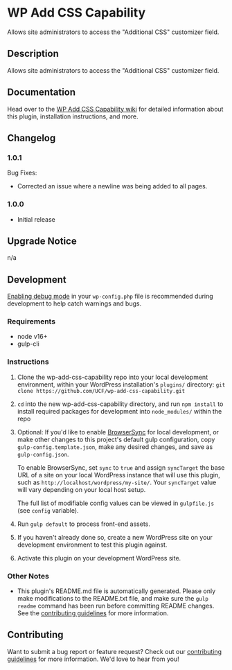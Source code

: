 # WP Add CSS Capability #

Allows site administrators to access the "Additional CSS" customizer field.


## Description ##

Allows site administrators to access the "Additional CSS" customizer field.


## Documentation ##

Head over to the [WP Add CSS Capability wiki](https://github.com/UCF/wp-add-css-capability/wiki) for detailed information about this plugin, installation instructions, and more.


## Changelog ##

### 1.0.1 ###
Bug Fixes:
* Corrected an issue where a newline was being added to all pages.

### 1.0.0 ###
* Initial release


## Upgrade Notice ##

n/a


## Development ##

[Enabling debug mode](https://codex.wordpress.org/Debugging_in_WordPress) in your `wp-config.php` file is recommended during development to help catch warnings and bugs.

### Requirements ###
* node v16+
* gulp-cli

### Instructions ###
1. Clone the wp-add-css-capability repo into your local development environment, within your WordPress installation's `plugins/` directory: `git clone https://github.com/UCF/wp-add-css-capability.git`
2. `cd` into the new wp-add-css-capability directory, and run `npm install` to install required packages for development into `node_modules/` within the repo
3. Optional: If you'd like to enable [BrowserSync](https://browsersync.io) for local development, or make other changes to this project's default gulp configuration, copy `gulp-config.template.json`, make any desired changes, and save as `gulp-config.json`.

    To enable BrowserSync, set `sync` to `true` and assign `syncTarget` the base URL of a site on your local WordPress instance that will use this plugin, such as `http://localhost/wordpress/my-site/`.  Your `syncTarget` value will vary depending on your local host setup.

    The full list of modifiable config values can be viewed in `gulpfile.js` (see `config` variable).
3. Run `gulp default` to process front-end assets.
4. If you haven't already done so, create a new WordPress site on your development environment to test this plugin against.
5. Activate this plugin on your development WordPress site.

### Other Notes ###
* This plugin's README.md file is automatically generated. Please only make modifications to the README.txt file, and make sure the `gulp readme` command has been run before committing README changes.  See the [contributing guidelines](https://github.com/UCF/wp-add-css-capability/blob/master/CONTRIBUTING.md) for more information.


## Contributing ##

Want to submit a bug report or feature request?  Check out our [contributing guidelines](https://github.com/UCF/wp-add-css-capability/blob/master/CONTRIBUTING.md) for more information.  We'd love to hear from you!
